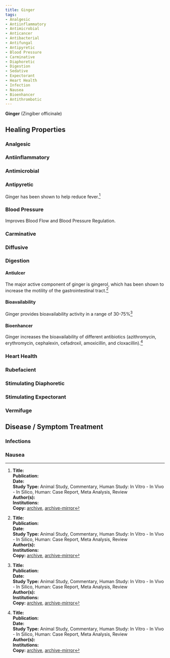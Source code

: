 ```yaml
---
title: Ginger
tags:
- Analgesic
- Antiinflammatory
- Antimicrobial
- Anticancer
- Antibacterial
- Antifungal
- Antipyretic
- Blood Pressure
- Carminative
- Diaphoretic
- Digestion
- Sedative
- Expectorant
- Heart Health
- Infection
- Nausea
- Bioenhancer
- Antithrombotic
---
```

**Ginger** (Zingiber officinale)

## Healing Properties

### Analgesic

### Antiinflammatory

### Antimicrobial

### Antipyretic

Ginger has been shown to help reduce fever.[^1]

### Blood Pressure

Improves Blood Flow and Blood Pressure Regulation.

### Carminative

### Diffusive

### Digestion

#### Antiulcer

The major active component of ginger is gingerol, which has been shown to increase the motility of the gastrointestinal tract.[^1]

#### Bioavailability

Ginger provides bioavailability activity in a range of 30-75%[^1]

#### Bioenhancer

Ginger increases the bioavailability of different antibiotics (azithromycin, erythromycin, cephalexin, cefadroxil, amoxicillin, and cloxacillin).[^1]

### Heart Health

### Rubefacient

### Stimulating Diaphoretic

### Stimulating Expectorant

### Vermifuge

## Disease / Symptom Treatment

### Infections

### Nausea

[^1]: **Title:** []()<br>
**Publication:** []()<br>
**Date:** <br>
**Study Type:** Animal Study, Commentary, Human Study: In Vitro - In Vivo - In Silico, Human: Case Report, Meta Analysis, Review<br>
**Author(s):** <br>
**Institutions:** <br>
**Copy:** [archive](https://ipfs.io/ipfs/), [archive-mirror](https://cloudflare-ipfs.com/ipfs/)

[^2]: **Title:** []()<br>
**Publication:** []()<br>
**Date:** <br>
**Study Type:** Animal Study, Commentary, Human Study: In Vitro - In Vivo - In Silico, Human: Case Report, Meta Analysis, Review<br>
**Author(s):** <br>
**Institutions:** <br>
**Copy:** [archive](https://ipfs.io/ipfs/), [archive-mirror](https://cloudflare-ipfs.com/ipfs/)